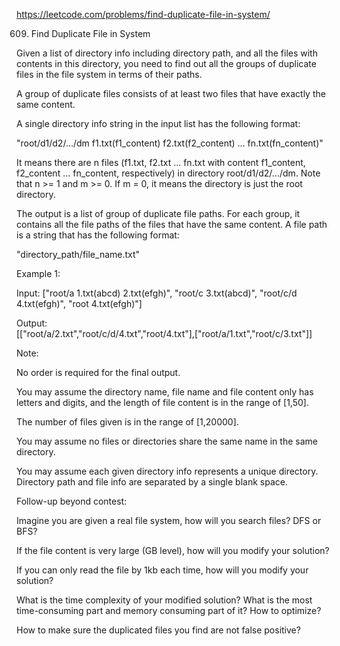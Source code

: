 https://leetcode.com/problems/find-duplicate-file-in-system/

609. Find Duplicate File in System


Given a list of directory info including directory path, and all the files with contents in this directory, you need to find out all the groups of duplicate files in the file system in terms of their paths.

A group of duplicate files consists of at least two files that have exactly the same content.

A single directory info string in the input list has the following format:

"root/d1/d2/.../dm f1.txt(f1_content) f2.txt(f2_content) ... fn.txt(fn_content)"

It means there are n files (f1.txt, f2.txt ... fn.txt with content f1_content, f2_content ... fn_content, respectively) in directory root/d1/d2/.../dm. Note that n >= 1 and m >= 0. If m = 0, it means the directory is just the root directory.

The output is a list of group of duplicate file paths. For each group, it contains all the file paths of the files that have the same content. A file path is a string that has the following format:

"directory_path/file_name.txt"

Example 1:

Input:
["root/a 1.txt(abcd) 2.txt(efgh)", "root/c 3.txt(abcd)", "root/c/d 4.txt(efgh)", "root 4.txt(efgh)"]

Output:  
[["root/a/2.txt","root/c/d/4.txt","root/4.txt"],["root/a/1.txt","root/c/3.txt"]]
 

Note:

No order is required for the final output.

You may assume the directory name, file name and file content only has letters and digits, and the length of file content is in the range of [1,50].

The number of files given is in the range of [1,20000].

You may assume no files or directories share the same name in the same directory.

You may assume each given directory info represents a unique directory. Directory path and file info are separated by a single blank space.
 

Follow-up beyond contest:

Imagine you are given a real file system, how will you search files? DFS or BFS?

If the file content is very large (GB level), how will you modify your solution?

If you can only read the file by 1kb each time, how will you modify your solution?

What is the time complexity of your modified solution? What is the most time-consuming part and memory consuming part of it? How to optimize?

How to make sure the duplicated files you find are not false positive?